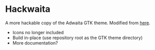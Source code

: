 # Hackwaita

A more hackable copy of the Adwaita GTK theme. Modified from [here](https://gitlab.gnome.org/GNOME/gtk/-/tree/gtk-3-24/gtk/theme/Adwaita).

* Icons no longer included
* Build in-place (use repository root as the GTK theme directory)
* More documentation?
